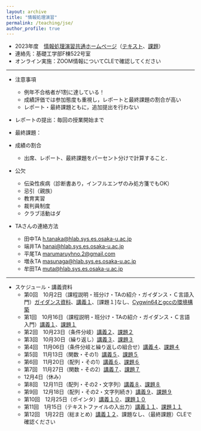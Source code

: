 ```yaml
---
layout: archive
title: "情報処理演習"
permalink: /teaching/jse/
author_profile: true
---
```


* 2023年度　[情報処理演習共通ホームページ](http://www.hlab.sys.es.osaka-u.ac.jp/people/wan/jse/)（[テキスト](http://www.hlab.sys.es.osaka-u.ac.jp/people/wan/jse/text/index.html)、[課題](http://www.hlab.sys.es.osaka-u.ac.jp/people/wan/jse/kadai/index.html)）
* 連絡先：基礎工学部F棟522号室
* オンライン実施：ZOOM情報についてCLEで確認してください

---

* 注意事項
  * 例年不合格者が1割に達している！
  * 成績評価では参加態度も重視し，レポートと最終課題の割合が高い
  * レポート・最終課題ともに，追加提出を行わない

* レポートの提出：毎回の授業開始まで
* 最終課題：

* 成績の割合
  * 出席、レポート、最終課題をパーセント分けで計算すること．

* 公欠
  * 伝染性疾病（診断書あり，インフルエンザのみ処方箋でもOK）
  * 忌引（親族）
  * 教育実習
  * 裁判員制度
  * クラブ活動はダ

* TAさんの連絡方法
  * 田中TA h.tanaka@hlab.sys.es.osaka-u.ac.jp
  * 端井TA hanai@hlab.sys.es.osaka-u.ac.jp 
  * 平尾TA marumaruyhno.2@gmail.com
  * 増永TA masunaga@hlab.sys.es.osaka-u.ac.jp
  * 牟田TA muta@hlab.sys.es.osaka-u.ac.jp

---

* スケジュール・講義資料
  * 第0回　10月2日（課程説明・班分け・TAの紹介・ガイダンス・Ｃ言語入門）[ガイダンス資料](https://wanweiwei07.github.io/files/guidance.pdf)、[講義１](https://wanweiwei07.github.io/files/jse1.pdf)、[課題１]なし、[Cygwin64とgccの環境構築](https://www.notion.so/Cygwin-gcc-f29fc29ac4c9479bb8e25ae1dfa34a62)
  * 第1回　10月16日（課程説明・班分け・TAの紹介・ガイダンス・Ｃ言語入門）[講義１](https://wanweiwei07.github.io/files/jse1.pdf)、[課題１](http://www.hlab.sys.es.osaka-u.ac.jp/people/wan/jse/kadai/kadai01.html)
  * 第2回　10月23日（条件分岐）[講義２]()、[課題２]()
  * 第3回　10月30日（繰り返し）[講義３]()、[課題３]()
  * 第4回　11月06日（条件分岐と繰り返しの組合せ）[講義４]()、[課題４]()
  * 第5回　11月13日（関数・その1）[講義５]()、[課題５]()
  * 第6回　11月20日（配列・その1）[講義６]()、[課題６]()
  * 第7回　11月27日（関数・その2）[講義７]()、[課題７]()
  * 12月4日（休み）
  * 第8回　12月11日（配列・その2・文字列）[講義８]()、[課題８]()
  * 第9回　12月18日（配列・その2・文字列続き）[講義９]()、[課題９]()
  * 第10回　12月25日（ポインタ）[講義１０]()、[課題１０]()
  * 第11回　1月15日（テキストファイルの入出力）[講義１１]()、[課題１１]()
  * 第12回　1月22日（総まとめ）[講義１２]()、課題なし、（最終課題）CLEで確認ください
